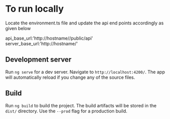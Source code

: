# To run locally

Locate the environment.ts file and update the api end points accordingly as given below

api_base_url:'http://hostname/<laravel project path>/public/api' \
server_base_url:'http://hostname/<laravel project path>'

## Development server

Run `ng serve` for a dev server. Navigate to `http://localhost:4200/`. The app will automatically reload if you change any of the source files.

## Build

Run `ng build` to build the project. The build artifacts will be stored in the `dist/` directory. Use the `--prod` flag for a production build.


